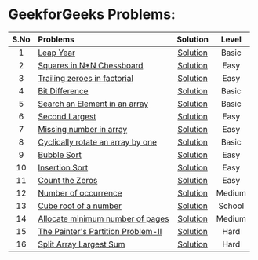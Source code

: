 # GeekforGeeks Problems:
| S.No  | Problems                                                                                                                                                                                                         |                                                                Solution                                                                 | Level  |
| :---: | :--------------------------------------------------------------------------------------------------------------------------------------------------------------------------------------------------------------- | :-------------------------------------------------------------------------------------------------------------------------------------: | :----: |
|   1   | [Leap Year](https://practice.geeksforgeeks.org/problems/leap-year0943/1?utm_source=geeksforgeeks&utm_medium=ml_article_practice_tab&utm_campaign=article_practice_tab)                                           |      [Solution](https://github.com/ArhanBytes/Rohit-Negi-CPP-DSA-Course/blob/main/Lectures/Lecture_013/Lecture_Code/leapYear.cpp)       | Basic  |
|   2   | [Squares in N*N Chessboard](https://practice.geeksforgeeks.org/problems/squares-in-nn-chessboard1801/1?page=1&difficulty[]=-1&difficulty[]=0&category[]=Numbers&category[]=number-theory&sortBy=submissions)     |       [Solution](https://github.com/ArhanBytes/Rohit-Negi-CPP-DSA-Course/blob/main/Lectures/Lecture_013/Homework/squares_NxN.cpp)       |  Easy  |
|   3   | [Trailing zeroes in factorial](https://www.geeksforgeeks.org/problems/trailing-zeroes-in-factorial5134/1?utm_source=geeksforgeeks&utm_medium=ml_article_practice_tab&utm_campaign=article_practice_tab)          |    [Solution](https://github.com/ArhanBytes/Rohit-Negi-CPP-DSA-Course/blob/main/Lectures/Lecture_015/Lecture_Code/trailingZeros.cpp)    |  Easy  |
|   4   | [Bit Difference](https://practice.geeksforgeeks.org/problems/bit-difference-1587115620/1?utm_source=geeksforgeeks&utm_medium=ml_article_practice_tab&utm_campaign=article_practice_tab)                          |           [Solution](https://github.com/ArhanBytes/Rohit-Negi-CPP-DSA-Course/blob/main/Lectures/Lecture_015/Homework/Q3.cpp)            | Basic  |
|   5   | [Search an Element in an array](https://www.geeksforgeeks.org/problems/search-an-element-in-an-array-1587115621/1?utm_source=geeksforgeeks&utm_medium=ml_article_practice_tab&utm_campaign=article_practice_tab) |    [Solution](https://github.com/ArhanBytes/Rohit-Negi-CPP-DSA-Course/blob/main/Lectures/Lecture_017/Lecture_Code/searchElement.cpp)    | Basic  |
|   6   | [Second Largest](https://www.geeksforgeeks.org/problems/second-largest3735/1?utm_source=geeksforgeeks&utm_medium=article_practice_tab&utm_campaign=article_practice_tab)                                         |    [Solution](https://github.com/ArhanBytes/Rohit-Negi-CPP-DSA-Course/blob/main/Lectures/Lecture_017/Lecture_Code/secondLargest.cpp)    |  Easy  |
|   7   | [Missing number in array](https://www.geeksforgeeks.org/problems/missing-number-in-array1416/1?utm_source=geeksforgeeks&utm_medium=article_practice_tab&utm_campaign=article_practice_tab)                       |      [Solution](https://github.com/ArhanBytes/Rohit-Negi-CPP-DSA-Course/blob/main/Lectures/Lecture_017/Lecture_Code/missingNo.cpp)      |  Easy  |
|   8   | [Cyclically rotate an array by one](https://www.geeksforgeeks.org/problems/cyclically-rotate-an-array-by-one2614/1?utm_source=geeksforgeeks&utm_medium=article_practice_tab&utm_campaign=article_practice_tab)   |     [Solution](https://github.com/ArhanBytes/Rohit-Negi-CPP-DSA-Course/blob/main/Lectures/Lecture_017/Lecture_Code/cycleRotate.cpp)     | Basic  |
|   9   | [Bubble Sort](https://www.geeksforgeeks.org/problems/bubble-sort/1)                                                                                                                                              |        [Solution](https://github.com/ArhanBytes/Rohit-Negi-CPP-DSA-Course/blob/main/Lectures/Lecture_020/Lecture_Code/sort.cpp)         |  Easy  |
|  10   | [Insertion Sort](https://www.geeksforgeeks.org/problems/bubble-sort/1)                                                                                                                                           |                                   [Solution](https://www.geeksforgeeks.org/problems/insertion-sort/1)                                   |  Easy  |
|  11   | [Count the Zeros](https://practice.geeksforgeeks.org/problems/count-the-zeros2550/1?page=1&difficulty[]=0&category[]=Searching&sortBy=submissions)                                                               |       [Solution](https://github.com/ArhanBytes/Rohit-Negi-CPP-DSA-Course/blob/main/Lectures/Lecture_023/Homework/countZeros.cpp)        |  Easy  |
|  12   | [Number of occurrence](https://www.geeksforgeeks.org/problems/number-of-occurrence2259/1?utm_source=geeksforgeeks&utm_medium=article_practice_tab&utm_campaign=article_practice_tab)                             |      [Solution](https://github.com/ArhanBytes/Rohit-Negi-CPP-DSA-Course/blob/main/Lectures/Lecture_023/Homework/NoOfOccurence.cpp)      | Medium |
|  13   | [Cube root of a number](https://www.geeksforgeeks.org/problems/cube-root-of-a-number0915/1?utm_source=geeksforgeeks&utm_medium=article_practice_tab&utm_campaign=article_practice_tab)                           |        [Solution](https://github.com/ArhanBytes/Rohit-Negi-CPP-DSA-Course/blob/main/Lectures/Lecture_023/Homework/cubeRoot.cpp)         | School |
|  14   | [Allocate minimum number of pages](https://www.geeksforgeeks.org/problems/allocate-minimum-number-of-pages0937/1?utm_source=geeksforgeeks&utm_medium=article_practice_tab&utm_campaign=article_practice_tab)     |   [Solution](https://github.com/ArhanBytes/Rohit-Negi-CPP-DSA-Course/blob/main/Lectures/Lecture_025/Lecture_Code/BookAllocation.cpp)    | Medium |
|  15   | [The Painter's Partition Problem-II](https://www.geeksforgeeks.org/problems/the-painters-partition-problem1535/1?utm_source=geeksforgeeks&utm_medium=ml_article_practice_tab&utm_campaign=article_practice_tab)  |  [Solution](https://github.com/ArhanBytes/Rohit-Negi-CPP-DSA-Course/blob/main/Lectures/Lecture_025/Lecture_Code/PainterPartition.cpp)   |  Hard  |
|  16   | [Split Array Largest Sum](https://www.geeksforgeeks.org/problems/split-array-largest-sum--141634/1?utm_source=geeksforgeeks&utm_medium=article_practice_tab&utm_campaign=article_practice_tab)                   | [Solution](https://github.com/ArhanBytes/Rohit-Negi-CPP-DSA-Course/blob/main/Lectures/Lecture_025/Homework/split_array_largest_sum.cpp) |  Hard  |